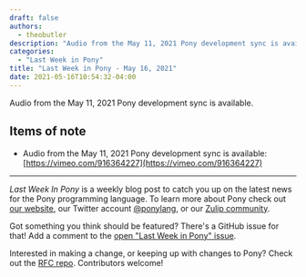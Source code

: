 ```yaml
---
draft: false
authors:
  - theobutler
description: "Audio from the May 11, 2021 Pony development sync is available."
categories:
  - "Last Week in Pony"
title: "Last Week in Pony - May 16, 2021"
date: 2021-05-16T10:54:32-04:00
---
```


Audio from the May 11, 2021 Pony development sync is available.
<!-- more -->

## Items of note

- Audio from the May 11, 2021 Pony development sync is available: [https://vimeo.com/916364227](https://vimeo.com/916364227)

---

_Last Week In Pony_ is a weekly blog post to catch you up on the latest news for the Pony programming language. To learn more about Pony check out [our website](https://ponylang.io), our Twitter account [@ponylang](https://twitter.com/ponylang), or our [Zulip community](https://ponylang.zulipchat.com).

Got something you think should be featured? There's a GitHub issue for that! Add a comment to the [open "Last Week in Pony" issue](https://github.com/ponylang/ponylang.github.io/issues?q=is%3Aissue+is%3Aopen+label%3Alast-week-in-pony).

Interested in making a change, or keeping up with changes to Pony? Check out the [RFC repo](https://github.com/ponylang/rfcs). Contributors welcome!
